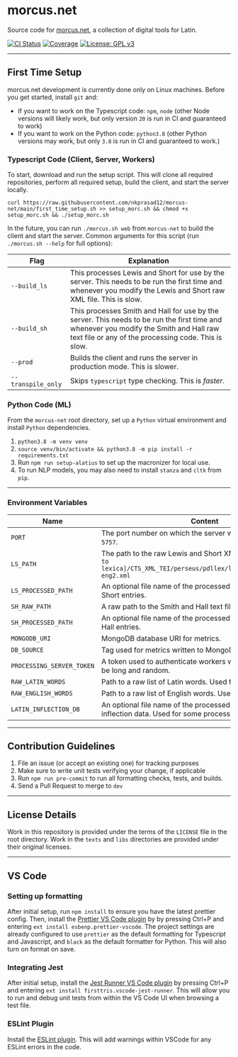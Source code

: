 # morcus.net

Source code for [morcus.net](https://www.morcus.net), a collection of digital tools for Latin.

[![CI Status](https://github.com/nkprasad12/morcus-net/actions/workflows/ci-workflow.yaml/badge.svg)](https://github.com/nkprasad12/morcus-net/actions)
[![Coverage](https://codecov.io/gh/nkprasad12/morcus-net/branch/main/graph/badge.svg?token=G65VJM8B56)](https://codecov.io/gh/nkprasad12/morcus-net)
[![License: GPL v3](https://img.shields.io/badge/License-GPL_v3-blue.svg)](https://www.gnu.org/licenses/gpl-3.0)

---

## First Time Setup

morcus.net development is currently done only on Linux machines.
Before you get started, install `git` and:

- If you want to work on the Typescript code: `npm`, `node` (other Node versions will likely work, but only version `20` is run in CI and guaranteed to work)
- If you want to work on the Python code: `python3.8` (other Python versions may work, but only `3.8` is run in CI and guaranteed to work.)

### Typescript Code (Client, Server, Workers)

To start, download and run the setup script. This will clone all required repositories, perform all required setup, build the client, and start the server locally.

```
curl https://raw.githubusercontent.com/nkprasad12/morcus-net/main/first_time_setup.sh >> setup_morc.sh && chmod +x setup_morc.sh && ./setup_morc.sh
```

In the future, you can run `./morcus.sh web` from `morcus-net` to build the client and start the server.
Common arguments for this script (run `./morcus.sh --help` for full options):

| Flag               | Explanation                                                                                                                                                                                    |
| ------------------ | ---------------------------------------------------------------------------------------------------------------------------------------------------------------------------------------------- |
| `--build_ls`       | This processes Lewis and Short for use by the server. This needs to be run the first time and whenever you modify the Lewis and Short raw XML file. This is slow.                              |
| `--build_sh`       | This processes Smith and Hall for use by the server. This needs to be run the first time and whenever you modify the Smith and Hall raw text file or any of the processing code. This is slow. |
| `--prod`           | Builds the client and runs the server in production mode. This is slower.                                                                                                                      |
| `--transpile_only` | Skips `typescript` type checking. This is _faster_.                                                                                                                                            |

### Python Code (ML)

From the `morcus-net` root directory, set up a `Python` virtual environment and install `Python` dependencies.

1. `python3.8 -m venv venv`
2. `source venv/bin/activate && python3.8 -m pip install -r requirements.txt`
3. Run `npm run setup-alatius` to set up the macronizer for local use.
4. To run NLP models, you may also need to install `stanza` and `cltk` from `pip`.

---

### Environment Variables

| Name                      | Content                                                                                                                             |
| ------------------------- | ----------------------------------------------------------------------------------------------------------------------------------- |
| `PORT`                    | The port number on which the server will listen. Example: `5757`.                                                                   |
| `LS_PATH`                 | The path to the raw Lewis and Short XML file. Example: `[Path to lexica]/CTS_XML_TEI/perseus/pdllex/lat/ls/lat.ls.perseus-eng2.xml` |
| `LS_PROCESSED_PATH`       | An optional file name of the processed database of Lewis and Short entries.                                                         |
| `SH_RAW_PATH`             | A raw path to the Smith and Hall text file.                                                                                         |
| `SH_PROCESSED_PATH`       | An optional file name of the processed database of Smith and Hall entries.                                                          |
| `MONGODB_URI`             | MongoDB database URI for metrics.                                                                                                   |
| `DB_SOURCE`               | Tag used for metrics written to MongoDB. Example: `local`.                                                                          |
| `PROCESSING_SERVER_TOKEN` | A token used to authenticate workers with the server. Should be long and random.                                                    |
| `RAW_LATIN_WORDS`         | Path to a raw list of Latin words. Used for some processing.                                                                        |
| `RAW_ENGLISH_WORDS`       | Path to a raw list of English words. Used for some processing.                                                                      |
| `LATIN_INFLECTION_DB`     | An optional file name of the processed database of Latin inflection data. Used for some processing.db`                              |

---

## Contribution Guidelines

1. File an issue (or accept an existing one) for tracking purposes
2. Make sure to write unit tests verifying your change, if applicable
3. Run `npm run pre-commit` to run all formatting checks, tests, and builds.
4. Send a Pull Request to merge to `dev`

---

## License Details

Work in this repository is provided under the terms of the `LICENSE` file in the root directory. Work in the `texts` and `libs` directories are provided under their original licenses.

---

## VS Code

### Setting up formatting

After initial setup, run `npm install` to ensure you have the latest prettier config. Then, install the
[Prettier VS Code plugin](https://marketplace.visualstudio.com/items?itemName=esbenp.prettier-vscode) by
by pressing Ctrl+P and entering `ext install esbenp.prettier-vscode`.
The project settings are already configured to use `prettier` as the default formatting for Typescript and Javascript, and `black`
as the default formatter for Python. This will also turn on format on save.

### Integrating Jest

After initial setup, install the [Jest Runner VS Code plugin](https://marketplace.visualstudio.com/items?itemName=firsttris.vscode-jest-runner) by pressing Ctrl+P and entering `ext install firsttris.vscode-jest-runner`.
This will allow you to run and debug unit tests from within the VS Code UI when browsing a test file.

### ESLint Plugin

Install the [ESLint plugin](https://marketplace.visualstudio.com/items?itemName=dbaeumer.vscode-eslint). This will add
warnings within VSCode for any ESLint errors in the code.
